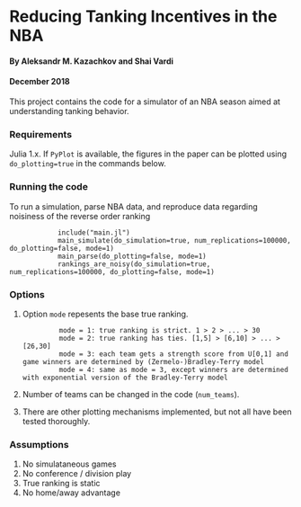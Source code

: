 # Reducing Tanking Incentives in the NBA
#### By Aleksandr M. Kazachkov and Shai Vardi
#### December 2018

This project contains the code for a simulator of an NBA season aimed at understanding tanking behavior.

### Requirements
Julia 1.x. If `PyPlot` is available, the figures in the paper can be plotted using `do_plotting=true` in the commands below.

### Running the code
To run a simulation, parse NBA data, and reproduce data regarding noisiness of the reverse order ranking
				
				include("main.jl")
				main_simulate(do_simulation=true, num_replications=100000, do_plotting=false, mode=1) 
				main_parse(do_plotting=false, mode=1) 
				rankings_are_noisy(do_simulation=true, num_replications=100000, do_plotting=false, mode=1) 
				

### Options
1. Option `mode` repesents the base true ranking.
				
				mode = 1: true ranking is strict. 1 > 2 > ... > 30
				mode = 2: true ranking has ties. [1,5] > [6,10] > ... > [26,30]
				mode = 3: each team gets a strength score from U[0,1] and game winners are determined by (Zermelo-)Bradley-Terry model
				mode = 4: same as mode = 3, except winners are determined with exponential version of the Bradley-Terry model
				
2. Number of teams can be changed in the code (`num_teams`).
3. There are other plotting mechanisms implemented, but not all have been tested thoroughly.

### Assumptions
1. No simulataneous games
2. No conference / division play
3. True ranking is static
4. No home/away advantage
